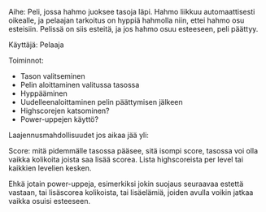 Aihe: Peli, jossa hahmo juoksee tasoja läpi. Hahmo liikkuu automaattisesti oikealle, ja pelaajan tarkoitus on hyppiä hahmolla niin, ettei hahmo osu esteisiin. Pelissä on siis esteitä, ja jos hahmo osuu esteeseen, peli päättyy.

Käyttäjä: Pelaaja

Toiminnot:
* Tason valitseminen
* Pelin aloittaminen valitussa tasossa
* Hyppääminen
* Uudelleenaloittaminen pelin päättymisen jälkeen
* Highscorejen katsominen?
* Power-uppejen käyttö?

Laajennusmahdollisuudet jos aikaa jää yli:

Score: mitä pidemmälle tasossa pääsee, sitä isompi score, tasossa voi olla vaikka kolikoita joista saa lisää scorea.
Lista highscoreista per level tai kaikkien levelien kesken.

Ehkä jotain power-uppeja, esimerkiksi jokin suojaus seuraavaa estettä vastaan, tai lisäscorea kolikoista, tai lisäelämiä, joiden avulla voikin jatkaa vaikka osuisi esteeseen.

